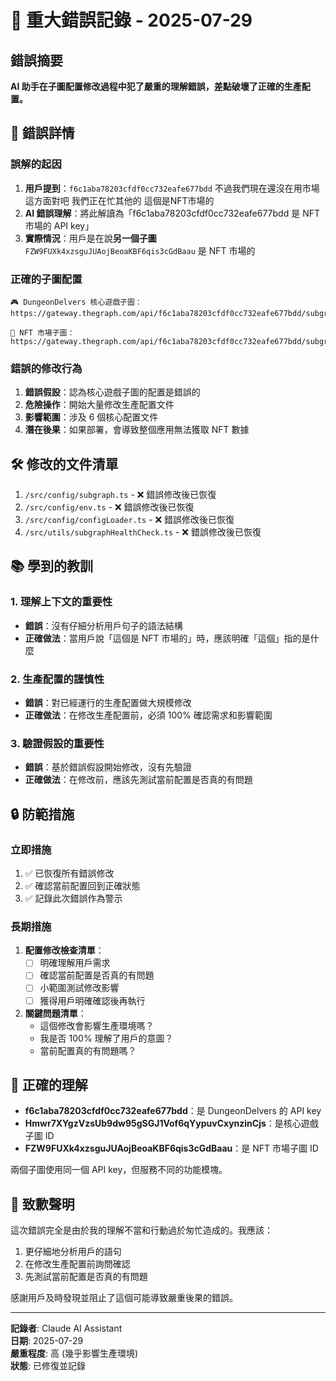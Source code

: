 # 🚨 重大錯誤記錄 - 2025-07-29

## 錯誤摘要
**AI 助手在子圖配置修改過程中犯了嚴重的理解錯誤，差點破壞了正確的生產配置。**

## 🔴 錯誤詳情

### 誤解的起因
1. **用戶提到**：`f6c1aba78203cfdf0cc732eafe677bdd` 不過我們現在還沒在用市場這方面對吧 我們正在忙其他的 這個是NFT市場的
2. **AI 錯誤理解**：將此解讀為「f6c1aba78203cfdf0cc732eafe677bdd 是 NFT 市場的 API key」
3. **實際情況**：用戶是在說**另一個子圖** `FZW9FUXk4xzsguJUAojBeoaKBF6qis3cGdBaau` 是 NFT 市場的

### 正確的子圖配置
```
🎮 DungeonDelvers 核心遊戲子圖：
https://gateway.thegraph.com/api/f6c1aba78203cfdf0cc732eafe677bdd/subgraphs/id/Hmwr7XYgzVzsUb9dw95gSGJ1Vof6qYypuvCxynzinCjs

🛒 NFT 市場子圖：
https://gateway.thegraph.com/api/f6c1aba78203cfdf0cc732eafe677bdd/subgraphs/id/FZW9FUXk4xzsguJUAojBeoaKBF6qis3cGdBaau
```

### 錯誤的修改行為
1. **錯誤假設**：認為核心遊戲子圖的配置是錯誤的
2. **危險操作**：開始大量修改生產配置文件
3. **影響範圍**：涉及 6 個核心配置文件
4. **潛在後果**：如果部署，會導致整個應用無法獲取 NFT 數據

## 🛠️ 修改的文件清單

1. `/src/config/subgraph.ts` - ❌ 錯誤修改後已恢復
2. `/src/config/env.ts` - ❌ 錯誤修改後已恢復  
3. `/src/config/configLoader.ts` - ❌ 錯誤修改後已恢復
4. `/src/utils/subgraphHealthCheck.ts` - ❌ 錯誤修改後已恢復

## 📚 學到的教訓

### 1. 理解上下文的重要性
- **錯誤**：沒有仔細分析用戶句子的語法結構
- **正確做法**：當用戶說「這個是 NFT 市場的」時，應該明確「這個」指的是什麼

### 2. 生產配置的謹慎性
- **錯誤**：對已經運行的生產配置做大規模修改
- **正確做法**：在修改生產配置前，必須 100% 確認需求和影響範圍

### 3. 驗證假設的重要性
- **錯誤**：基於錯誤假設開始修改，沒有先驗證
- **正確做法**：在修改前，應該先測試當前配置是否真的有問題

## 🔒 防範措施

### 立即措施
1. ✅ 已恢復所有錯誤修改
2. ✅ 確認當前配置回到正確狀態
3. ✅ 記錄此次錯誤作為警示

### 長期措施
1. **配置修改檢查清單**：
   - [ ] 明確理解用戶需求
   - [ ] 確認當前配置是否真的有問題
   - [ ] 小範圍測試修改影響
   - [ ] 獲得用戶明確確認後再執行

2. **關鍵問題清單**：
   - 這個修改會影響生產環境嗎？
   - 我是否 100% 理解了用戶的意圖？
   - 當前配置真的有問題嗎？

## 🎯 正確的理解

- **f6c1aba78203cfdf0cc732eafe677bdd**：是 DungeonDelvers 的 API key
- **Hmwr7XYgzVzsUb9dw95gSGJ1Vof6qYypuvCxynzinCjs**：是核心遊戲子圖 ID
- **FZW9FUXk4xzsguJUAojBeoaKBF6qis3cGdBaau**：是 NFT 市場子圖 ID

兩個子圖使用同一個 API key，但服務不同的功能模塊。

## 🙏 致歉聲明

這次錯誤完全是由於我的理解不當和行動過於匆忙造成的。我應該：
1. 更仔細地分析用戶的語句
2. 在修改生產配置前詢問確認
3. 先測試當前配置是否真的有問題

感謝用戶及時發現並阻止了這個可能導致嚴重後果的錯誤。

---
**記錄者**: Claude AI Assistant  
**日期**: 2025-07-29  
**嚴重程度**: 高 (幾乎影響生產環境)  
**狀態**: 已修復並記錄